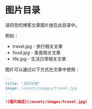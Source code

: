 # 图片目录

请将您的博客文章图片放在此目录中。

例如：
- travel.jpg - 旅行相关文章
- food.jpg - 美食相关文章
- life.jpg - 生活日常相关文章

图片可以通过以下方式在文章中使用：

```markdown
---
title: "我的文章"
image: /assets/images/travel.jpg
---

![图片描述](/assets/images/travel.jpg)
```